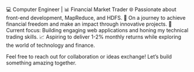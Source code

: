 💻 Computer Engineer | 📊 Financial Market Trader
🌐 Passionate about front-end development, MapReduce, and HDFS.
🚀 On a journey to achieve financial freedom and make an impact through innovative projects.
🎯 Current focus: Building engaging web applications and honing my technical trading skills.
📈 Aspiring to deliver 1-2% monthly returns while exploring the world of technology and finance.

Feel free to reach out for collaboration or ideas exchange!
Let’s build something amazing together.
